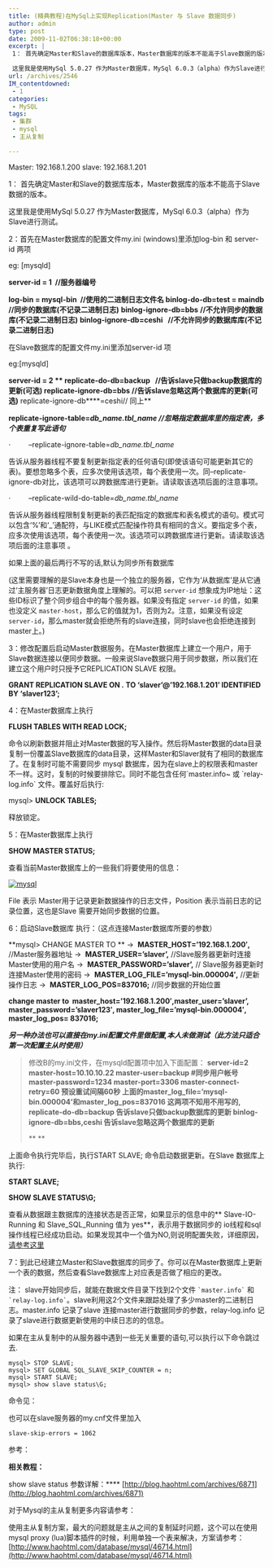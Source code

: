 ```yaml
---
title: (精典教程)在MySql上实现Replication(Master 与 Slave 数据同步)
author: admin
type: post
date: 2009-11-02T06:38:18+00:00
excerpt: |
 1： 首先确定Master和Slave的数据库版本，Master数据库的版本不能高于Slave数据的版本。

 这里我是使用MySql 5.0.27 作为Master数据库，MySql 6.0.3（alpha）作为Slave进行测试。
url: /archives/2546
IM_contentdowned:
 - 1
categories:
 - MySQL
tags:
 - 集群
 - mysql
 - 主从复制

---
```

Master: 192.168.1.200
slave: 192.168.1.201

1： 首先确定Master和Slave的数据库版本，Master数据库的版本不能高于Slave数据的版本。

这里我是使用MySql 5.0.27 作为Master数据库，MySql 6.0.3（alpha）作为Slave进行测试。

2：首先在Master数据库的配置文件my.ini (windows)里添加log-bin 和 server-id 两项

eg: [mysqld]

**server-id = 1  //服务器编号**

**log-bin = mysql-bin  //使用的二进制日志文件名
binlog-do-db=test = maindb //同步的数据库(不记录二进制日志)**
**binlog-ignore-db=bbs** **//不允许同步的数据库(不记录二进制日志)**
 **binlog-ignore-db=ceshi   //不允许同步的数据库库(不记录二进制日志)**

在Slave数据库的配置文件my.ini里添加server-id 项

eg:[mysqld]

**server-id = 2
** **replicate-do-db=backup   //告诉slave只做backup数据库的更新(可选)
replicate-ignore-db=bbs //告诉slave忽略这两个数据库的更新(可选**)**
replicate-ignore-db****=ceshi// 同上**

**replicate-ignore-table=_db\_name.tbl\_name //忽略指定数据库里的指定表，多个表重复写此语句_**

·         –replicate-ignore-table=_db\_name.tbl\_name_

告诉从服务器线程不要复制更新指定表的任何语句(即使该语句可能更新其它的表)。要想忽略多个表，应多次使用该选项，每个表使用一次。同–replicate-ignore-db对比，该选项可以跨数据库进行更新。请读取该选项后面的注意事项。

·         –replicate-wild-do-table=_db\_name.tbl\_name_

告诉从服务器线程限制复制更新的表匹配指定的数据库和表名模式的语句。模式可以包含‘%’和‘_’通配符，与LIKE模式匹配操作符具有相同的含义。要指定多个表，应多次使用该选项，每个表使用一次。该选项可以跨数据库进行更新。请读取该选项后面的注意事项 。

如果上面的最后两行不写的话,默认为同步所有数据库

(这里需要理解的是Slave本身也是一个独立的服务器，它作为‘从数据库’是从它通过‘主服务器’日志更新数据角度上理解的。可以把 `server-id` 想象成为IP地址：这些ID标识了整个同步组合中的每个服务器。如果没有指定 `server-id` 的值，如果也没定义 `master-host`，那么它的值就为1，否则为2。注意，如果没有设定 `server-id`，那么master就会拒绝所有的slave连接，同时slave也会拒绝连接到master上。)

3：修改配置后启动Master数据服务。在Master数据库上建立一个用户，用于Slave数据连接以便同步数据。一般来说Slave数据只用于同步数据，所以我们在建立这个用户时只授予它REPLICATION SLAVE 权限。

**GRANT REPLICATION SLAVE ON *.* TO ‘slaver’@’192.168.1.201’ IDENTIFIED BY ‘slaver123’;**

4：在Master数据库上执行

**FLUSH TABLES WITH READ LOCK;**

命令以刷新数据并阻止对Master数据的写入操作。然后将Master数据的data目录复制一份覆盖Slave数据库的data目录，这样Master和Slaver就有了相同的数据库了。在复制时可能不需要同步 mysql 数据库，因为在slave上的权限表和master不一样。这时，复制的时候要排除它。同时不能包含任何\`master.info~ 或 \`relay-log.info\` 文件。覆盖好后执行:

mysql> **UNLOCK TABLES;**

释放锁定。

5：在Master数据库上执行

**SHOW MASTER STATUS;**

查看当前Master数据库上的一些我们将要使用的信息：

[![mysql](http://blog.haohtml.com/wp-content/uploads/2009/11/clip_image002.jpg)][1]

File 表示 Master用于记录更新数据操作的日志文件，Position 表示当前日志的记录位置，这也是Slave 需要开始同步数据的位置。

6：启动Slave数据库 执行：（这点连接Master数据库所要的参数）

**mysql> CHANGE MASTER TO
** ->  **MASTER_HOST=’192.168.1.200′,** //Master服务器地址
->  **MASTER_USER=’slaver’,** //Slave服务器更新时连接Master使用的用户名
->  **MASTER_PASSWORD=’slaver’,** // Slave服务器更新时连接Master使用的密码
->  **MASTER\_LOG\_FILE=’mysql-bin.000004′,** //更新操作日志
->  **MASTER\_LOG\_POS=837016;** //同步数据的开始位置

**change master to  master_host=’192.168.1.200′,master_user=’slaver’, master_password=’slaver123′, master_log_file=’mysql-bin.000004′, master_log_pos= 837016;**

_**另一种办法也可以直接在my.ini配置文件里做配置,本人未做测试（此方法只适合第一次配置主从时使用）**_

> 修改B的my.ini文件，在mysqld配置项中加入下面配置：
> **server-id=2
> master-host=10.10.10.22
> master-user=backup #同步用户帐号
> master-password=1234
> master-port=3306
> master-connect-retry=60 预设重试间隔60秒
> 上面的master\_log\_file=’mysql-bin.000004’和master\_log\_pos=837016 这两项不知用不用写的,
> replicate-do-db=backup 告诉slave只做backup数据库的更新
> binlog-ignore-db=bbs,ceshi 告诉slave忽略这两个数据库的更新**
>
> **
>**

上面命令执行完毕后，执行START SLAVE; 命令启动数据更新。在Slave 数据库上执行:

**START SLAVE;**

**SHOW SLAVE STATUS\G;**

查看从数据跟主数据库的连接状态是否正常，如果显示的信息中的** Slave-IO-Running 和 Slave_SQL_Running 值为 yes**，表示用于数据同步的 io线程和sql操作线程已经成功启动。如果发现其中一个值为NO,则说明配置失败，详细原因， [请参考这里](/index.php/archives/2552)

7：到此已经建立Master和Slave数据库的同步了。你可以在Master数据库上更新一个表的数据，然后查看Slave数据库上对应表是否做了相应的更改。

注： slave开始同步后，就能在数据文件目录下找到2个文件 `` `master.info` `` 和 `` `relay-log.info` ``。slave利用这2个文件来跟踪处理了多少master的二进制日志。master.info 记录了slave 连接master进行数据同步的参数，relay-log.info 记录了slave进行数据更新使用的中续日志的的信息。

如果在主从复制中的从服务器中遇到一些无关重要的语句,可以执行以下命令跳过去.

```
mysql> STOP SLAVE;
mysql> SET GLOBAL SQL_SLAVE_SKIP_COUNTER = n;
mysql> START SLAVE;
mysql> show slave status\G;
```

命令见：

也可以在slave服务器的my.cnf文件里加入

```
slave-skip-errors = 1062
```

参考：

**相关教程：**

show slave status 参数详解：**** [http://blog.haohtml.com/archives/6871](http://blog.haohtml.com/archives/6871)

对于Mysql的主从复制更多内容请参考：

使用主从复制方案，最大的问题就是主从之间的复制延时问题，这个可以在使用mysql proxy (lua)脚本插件的时候，利用单独一个表来解决，方案请参考： [http://www.haohtml.com/database/mysql/46714.html](http://www.haohtml.com/database/mysql/46714.html)

 [1]: /wp-content/uploads/2009/11/clip_image002.jpg